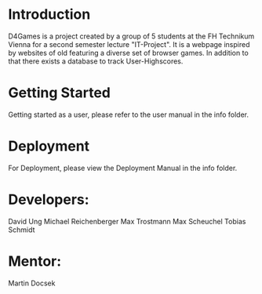 # Introduction 
D4Games is a project created by a group of 5 students at the FH Technikum Vienna for a second semester lecture "IT-Project".
It is a webpage inspired by websites of old featuring a diverse set of browser games. In addition to that there exists a database to track User-Highscores.

# Getting Started
Getting started as a user, please refer to the user manual in the info folder.

# Deployment
For Deployment, please view the Deployment Manual in the info folder.

# Developers:
David Ung
Michael Reichenberger
Max Trostmann
Max Scheuchel
Tobias Schmidt

# Mentor:
Martin Docsek